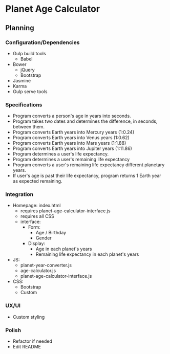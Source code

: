 # Planet Age Calculator

## Planning
### Configuration/Dependencies
* Gulp build tools
  * Babel
* Bower
  * jQuery
  * Bootstrap
* Jasmine
* Karma
* Gulp serve tools

### Specifications

* Program converts a person's age in years into seconds.
* Program takes two dates and determines the difference, in seconds, between them.
* Program converts Earth years into Mercury years (1:0.24)
* Program converts Earth years into Venus years (1:0.62)
* Program converts Earth years into Mars years (1:1.88)
* Program converts Earth years into Jupiter years (1:11.86)
* Program determines a user's life expectancy.
* Program determines a user's remaining life expectancy
* Program converts a user's remaining life expectancy different planetary years.
* If user's age is past their life expectancy, program returns 1 Earth year as expected remaining.

### Integration

* Homepage: index.html
  * requires planet-age-calculator-interface.js
  * requires all CSS
  * interface:
    * Form:
      * Age / Birthday
      * Gender
    * Display:
      * Age in each planet's years
      * Remaining life expectancy in each planet's years
* JS:
  * planet-year-converter.js
  * age-calculator.js
  * planet-age-calculator-interface.js
* CSS:
  * Bootstrap
  * Custom

### UX/UI

* Custom styling

### Polish

* Refactor if needed
* Edit README
